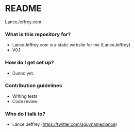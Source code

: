 # README #

LanceJeffrey.com

### What is this repository for? ###

* LanceJeffrey.com is a static website for me (LanceJeffrey)
* V0.1

### How do I get set up? ###

* Dunno yet.

### Contribution guidelines ###

* Writing tests
* Code review

### Who do I talk to? ###

* Lance Jeffrey (https://twitter.com/aguynamedlance)